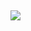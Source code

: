 ![](https://komarev.com/ghpvc/?username=KB-perByte&color=dc143c)
---------------------------------------------
